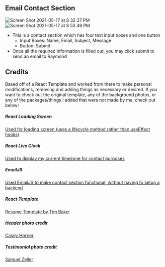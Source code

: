 ## Email Contact Section
![Screen Shot 2021-05-17 at 8 32 37 PM](https://user-images.githubusercontent.com/45413260/118586428-92e96200-b74f-11eb-8550-27477d6c903c.png)
![Screen Shot 2021-05-17 at 8 53 49 PM](https://user-images.githubusercontent.com/45413260/118587837-1c019880-b752-11eb-8b69-30c0a5fad80e.png)
- This is a contact section which has four text input boxes and one button
  - Input Boxes: Name, Email, Subject, Message
  - Button: Submit 
- Once all the required information is filled out, you may click submit to send an email to Raymond

## Credits
Based off of a React Template and worked from there to make personal modifications, removing and adding things as necessary or desired.
If you want to check out the original template, any of the background photos, or any of the packages/things I added that were not made by me, check out below!

##### React Loading Screen
<a href="https://github.com/nguyenbathanh/react-loading-screen">Used for loading screen (uses a lifecycle method rather than useEffect hooks)</a>

##### React Live Clock
<a href="https://www.npmjs.com/package/react-live-clock">Used to display my current timezone for contact purposes</a>

##### EmailJS
<a href="https://www.emailjs.com/">Used EmailJS to make contact section functional, without having to setup a backend</a>

##### React Template
<a href="https://github.com/tbakerx/react-resume-template">Resume Template by Tim Baker</a>

##### Header photo credit
<a href="https://unsplash.com/@mischievous_penguins?utm_medium=referral&amp;utm_campaign=photographer-credit&amp;utm_content=creditBadge">Casey Horner</a>

##### Testimonial photo credit
<a href="https://unsplash.com/@samuelzeller?utm_medium=referral&amp;utm_campaign=photographer-credit&amp;utm_content=creditBadge">Samuel Zeller</a>
